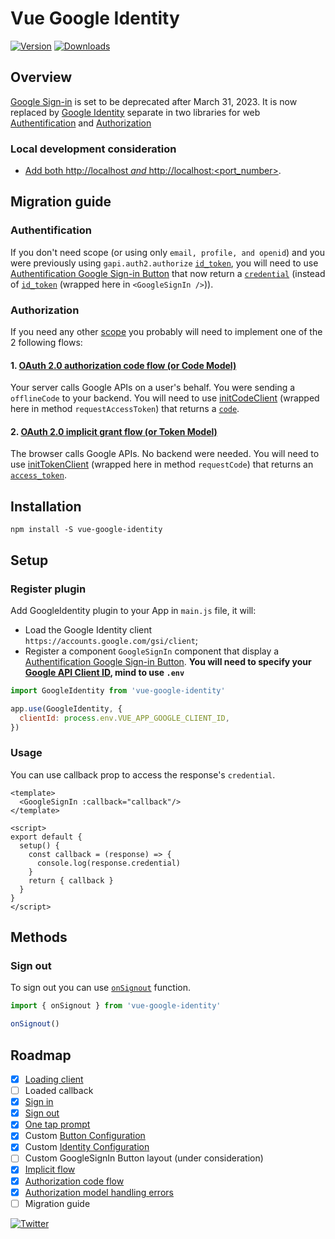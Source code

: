 # Vue Google Identity

<p>
  <a href="https://www.npmjs.com/package/vue-google-identity"><img src="https://img.shields.io/npm/v/vue-google-identity" alt="Version"></a>
  <a href="https://www.npmjs.com/package/vue-google-identity"><img src="https://img.shields.io/npm/dy/vue-google-identity" alt="Downloads"></a>
</p>

## Overview
[Google Sign-in](https://developers.google.com/identity/sign-in/web/sign-in) is set to be deprecated after March 31, 2023. It is now replaced by [Google Identity](https://developers.google.com/identity) separate in two libraries for web [Authentification](https://developers.google.com/identity/gsi/web/guides/overview) and [Authorization](https://developers.google.com/identity/oauth2/web/guides/overview)


### Local development consideration
- [Add both http://localhost *and* http://localhost:<port_number>](https://developers.google.com/identity/gsi/web/guides/get-google-api-clientid#get_your_google_api_client_id).

## Migration guide


### Authentification
If you don't need scope (or using only `email, profile, and openid`) and you were previously using `gapi.auth2.authorize` [`id_token`](https://developers.google.com/identity/sign-in/web/reference#gapiauth2authorizeresponse), you will need to use [Authentification Google Sign-in Button](https://developers.google.com/identity/gsi/web/guides/overview) that now return a [`credential`](https://developers.google.com/identity/gsi/web/reference/js-reference#CredentialResponse) (instead of [`id_token`](https://developers.google.com/identity/sign-in/web/reference#gapiauth2authorizeresponse) (wrapped here in `<GoogleSignIn />`)).

### Authorization
If you need any other [scope](https://developers.google.com/identity/protocols/oauth2/scopes) you probably will need to implement one of the 2 following flows: 
#### 1. [OAuth 2.0 authorization code flow (or Code Model)](https://developers.google.com/identity/oauth2/web/guides/use-code-model)
Your server calls Google APIs on a user's behalf. You were sending a `offlineCode` to your backend.
You will need to use [initCodeClient](https://developers.google.com/identity/oauth2/web/reference/js-reference#google.accounts.oauth2.initCodeClient) (wrapped here in method `requestAccessToken`) that returns a [`code`](https://developers.google.com/identity/oauth2/web/reference/js-reference#CodeClient).

#### 2. [OAuth 2.0 implicit grant flow (or Token Model)](https://developers.google.com/identity/oauth2/web/guides/use-token-model)
The browser calls Google APIs. No backend were needed.
You will need to use [initTokenClient](https://developers.google.com/identity/oauth2/web/reference/js-reference#google.accounts.oauth2.initTokenClient) (wrapped here in method `requestCode`) that returns an [`access_token`](https://developers.google.com/identity/oauth2/web/reference/js-reference#TokenResponse).

## Installation
```
npm install -S vue-google-identity
```

## Setup
### Register plugin
Add GoogleIdentity plugin to your App in `main.js` file, it will:
- Load the Google Identity client `https://accounts.google.com/gsi/client`;
- Register a component `GoogleSignIn` component that display a [Authentification Google Sign-in Button](https://developers.google.com/identity/gsi/web/guides/personalized-button).
**You will need to specify your [Google API Client ID](https://developers.google.com/identity/gsi/web/guides/get-google-api-clientid), mind to use `.env`**

```javascript
import GoogleIdentity from 'vue-google-identity'

app.use(GoogleIdentity, {
  clientId: process.env.VUE_APP_GOOGLE_CLIENT_ID,
})
```

### Usage

You can use callback prop to access the response's `credential`.

```vue
<template>
  <GoogleSignIn :callback="callback"/>
</template>

<script>
export default {
  setup() {
    const callback = (response) => {
      console.log(response.credential)
    }
    return { callback }
  }
}
</script>
```

## Methods
### Sign out

To sign out you can use [`onSignout`](https://developers.google.com/identity/gsi/web/reference/js-reference#google.accounts.id.disableAutoSelect) function.

```javascript
import { onSignout } from 'vue-google-identity'

onSignout()
```

## Roadmap
 * [x] [Loading client](https://developers.google.com/identity/gsi/web/guides/client-library)
 * [ ] Loaded callback
 * [x] [Sign in](https://developers.google.com/identity/gsi/web/guides/display-button)
 * [x] [Sign out](https://developers.google.com/identity/gsi/web/reference/js-reference#google.accounts.id.disableAutoSelect) 
 * [x] [One tap prompt](https://developers.google.com/identity/gsi/web/reference/js-reference#google.accounts.id.prompt) 
 * [x] Custom [Button Configuration](https://developers.google.com/identity/gsi/web/reference/js-reference#GsiButtonConfiguration)
 * [x] Custom [Identity Configuration](https://developers.google.com/identity/gsi/web/reference/js-reference#google.accounts.id.initialize)
 * [ ] Custom GoogleSignIn Button layout (under consideration)
 * [x] [Implicit flow](https://developers.google.com/identity/oauth2/web/guides/choose-authorization-model)
 * [x] [Authorization code flow](https://developers.google.com/identity/oauth2/web/guides/choose-authorization-model)
 * [x] [Authorization model handling errors](https://developers.google.com/identity/oauth2/web/guides/error)
 * [ ] Migration guide

<p>
  <a href="https://twitter.com/uwutrinket"><img src="https://img.shields.io/twitter/follow/uwutrinket?style=social" alt="Twitter"></a>
</p>

